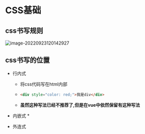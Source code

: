 # CSS基础

## css书写规则

![image-20220923120142927](C:\Users\35392\AppData\Roaming\Typora\typora-user-images\image-20220923120142927.png)

## css书写的位置

* 行内式

  * 将css代码写在html内部

  * ```html
    <div style="color: red;">我是div</div>
    
    ```

  * **虽然这种写法已经不推荐了,但是在vue中依然保留有这种写法**

* 内嵌式
  * 
* 外连式